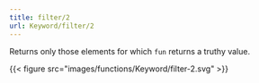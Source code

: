 ```yaml
---
title: filter/2
url: Keyword/filter/2
---
```



Returns only those elements for which `fun` returns a truthy value.

{{< figure src="images/functions/Keyword/filter-2.svg" >}}


